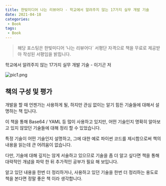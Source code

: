 ```yaml
---
title: 한빛미디어 나는 리뷰어다 - 학교에서 알려주지 않는 17가지 실무 개발 기술 
date: 2021-04-18
categories:
 - Book
tags:
 - Book
---
```


> 해당 포스팅은 한빛미디어 ‘나는 리뷰어다` 서평단 자격으로 책을 무료로 제공받아 작성된 서평임을 밝힙니다.

<!-- more -->

학교에서 알려주지 않는 17가지 실무 개발 기술  - 이기곤 저

![pic1.png](/assets/images/posts/2021-04-18-default-tech-study/pic1.png)

## 책의 구성 및 평가

개발을 할 때 언젠가는 사용하게 될, 하지만 관심 없이는 알기 힘든 기술들에 대해서 설명하는 책 입니다. 

이 책을 통해 Base64 / YAML 등 많이 사용하고 있지만, 어떤 기술인지 명확히 알아보고 있지 않았던 기술들에 대해 정리 할 수 있었습니다. 

특정 기술이 어떤 기술인지 설명하고, 그에 대한 예로 파이썬 코드를 제시함으로써 책의 내용을 읽는데 큰 어려움이 없습니다. 

다만, 기술에 대해 깊지는 않게 서술하고 있으므로 기술을 좀 더 알고 싶다면 책을 통해 대략적인 개념을 파악 한 뒤 추가적인 공부가 필요 해 보입니다. 

알고 있던 내용을 한번 더 정리하거나, 사용하고 있던 기술을 한번 더 정리하는 용도로 책을 본다면 정말 좋은 책 이라 생각합니다. 